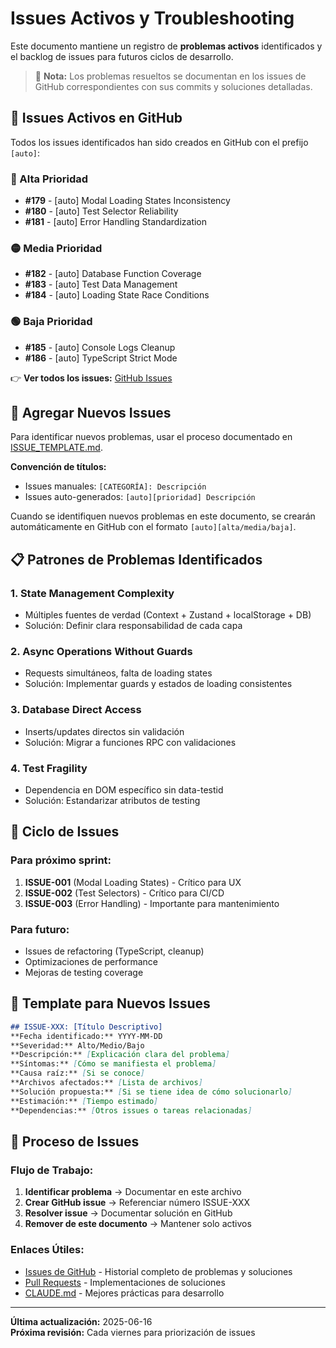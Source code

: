 # Issues Activos y Troubleshooting

Este documento mantiene un registro de **problemas activos** identificados y el backlog de issues para futuros ciclos de desarrollo.

> 📌 **Nota:** Los problemas resueltos se documentan en los issues de GitHub correspondientes con sus commits y soluciones detalladas.

## 🎯 Issues Activos en GitHub

Todos los issues identificados han sido creados en GitHub con el prefijo `[auto]`:

### 🔴 Alta Prioridad
- **#179** - [auto] Modal Loading States Inconsistency
- **#180** - [auto] Test Selector Reliability  
- **#181** - [auto] Error Handling Standardization

### 🟡 Media Prioridad
- **#182** - [auto] Database Function Coverage
- **#183** - [auto] Test Data Management
- **#184** - [auto] Loading State Race Conditions

### 🟢 Baja Prioridad
- **#185** - [auto] Console Logs Cleanup
- **#186** - [auto] TypeScript Strict Mode

👉 **Ver todos los issues:** [GitHub Issues](https://github.com/Customware-cl/Lacuenteria/issues?q=is%3Aissue+is%3Aopen+%5Bauto%5D)

## 📝 Agregar Nuevos Issues

Para identificar nuevos problemas, usar el proceso documentado en [ISSUE_TEMPLATE.md](./ISSUE_TEMPLATE.md).

**Convención de títulos:**
- Issues manuales: `[CATEGORÍA]: Descripción`
- Issues auto-generados: `[auto][prioridad] Descripción`

Cuando se identifiquen nuevos problemas en este documento, se crearán automáticamente en GitHub con el formato `[auto][alta/media/baja]`.

## 📋 Patrones de Problemas Identificados

### 1. **State Management Complexity**
- Múltiples fuentes de verdad (Context + Zustand + localStorage + DB)
- Solución: Definir clara responsabilidad de cada capa

### 2. **Async Operations Without Guards**
- Requests simultáneos, falta de loading states
- Solución: Implementar guards y estados de loading consistentes

### 3. **Database Direct Access**
- Inserts/updates directos sin validación
- Solución: Migrar a funciones RPC con validaciones

### 4. **Test Fragility**
- Dependencia en DOM específico sin data-testid
- Solución: Estandarizar atributos de testing

## 🔄 Ciclo de Issues

### Para próximo sprint:
1. **ISSUE-001** (Modal Loading States) - Crítico para UX
2. **ISSUE-002** (Test Selectors) - Crítico para CI/CD
3. **ISSUE-003** (Error Handling) - Importante para mantenimiento

### Para futuro:
- Issues de refactoring (TypeScript, cleanup)
- Optimizaciones de performance
- Mejoras de testing coverage

## 📝 Template para Nuevos Issues

```markdown
## ISSUE-XXX: [Título Descriptivo]
**Fecha identificado:** YYYY-MM-DD
**Severidad:** Alto/Medio/Bajo
**Descripción:** [Explicación clara del problema]
**Síntomas:** [Cómo se manifiesta el problema]
**Causa raíz:** [Si se conoce]
**Archivos afectados:** [Lista de archivos]
**Solución propuesta:** [Si se tiene idea de cómo solucionarlo]
**Estimación:** [Tiempo estimado]
**Dependencias:** [Otros issues o tareas relacionadas]
```

## 🔄 Proceso de Issues

### Flujo de Trabajo:
1. **Identificar problema** → Documentar en este archivo
2. **Crear GitHub issue** → Referenciar número ISSUE-XXX
3. **Resolver issue** → Documentar solución en GitHub
4. **Remover de este documento** → Mantener solo activos

### Enlaces Útiles:
- [Issues de GitHub](../../issues) - Historial completo de problemas y soluciones
- [Pull Requests](../../pulls) - Implementaciones de soluciones
- [CLAUDE.md](../CLAUDE.md) - Mejores prácticas para desarrollo

---

**Última actualización:** 2025-06-16  
**Próxima revisión:** Cada viernes para priorización de issues